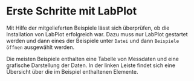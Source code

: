 # Erste Schritte mit LabPlot

Mit Hilfe der mitgelieferten Beispiele lässt sich überprüfen, ob die Installation von LabPlot erfolgreich war.
Dazu muss nur LabPlot gestartet werden und dann eines der Beispiele unter `Datei` und dann `Beispiele öffnen` ausgewählt werden.

Die meisten Beispiele enthalten eine Tabelle von Messdaten und eine grafische Darstellung der Daten.
In der linken Leiste findet sich eine Übersicht über die im Beispiel enthaltenen Elemente.

